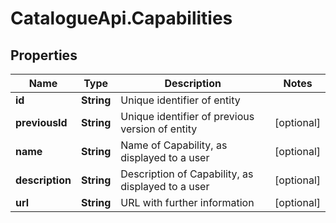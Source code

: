 # CatalogueApi.Capabilities

## Properties
Name | Type | Description | Notes
------------ | ------------- | ------------- | -------------
**id** | **String** | Unique identifier of entity | 
**previousId** | **String** | Unique identifier of previous version of entity | [optional] 
**name** | **String** | Name of Capability, as displayed to a user | [optional] 
**description** | **String** | Description of Capability, as displayed to a user | [optional] 
**url** | **String** | URL with further information | [optional] 


